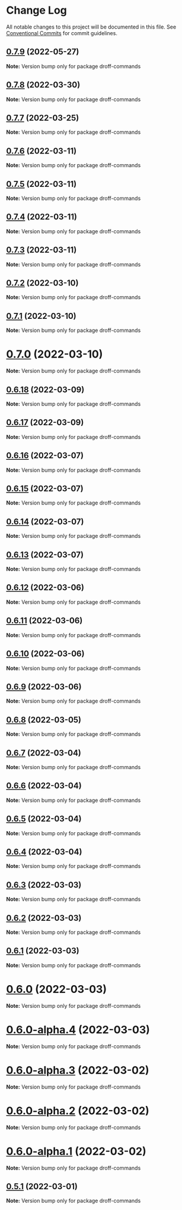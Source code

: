# Change Log

All notable changes to this project will be documented in this file.
See [Conventional Commits](https://conventionalcommits.org) for commit guidelines.

## [0.7.9](https://github.com/tim-smart/droff/compare/droff-commands@0.7.8...droff-commands@0.7.9) (2022-05-27)

**Note:** Version bump only for package droff-commands

## [0.7.8](https://github.com/tim-smart/droff/compare/droff-commands@0.7.7...droff-commands@0.7.8) (2022-03-30)

**Note:** Version bump only for package droff-commands

## [0.7.7](https://github.com/tim-smart/droff/compare/droff-commands@0.7.6...droff-commands@0.7.7) (2022-03-25)

**Note:** Version bump only for package droff-commands

## [0.7.6](https://github.com/tim-smart/droff/compare/droff-commands@0.7.5...droff-commands@0.7.6) (2022-03-11)

**Note:** Version bump only for package droff-commands

## [0.7.5](https://github.com/tim-smart/droff/compare/droff-commands@0.7.4...droff-commands@0.7.5) (2022-03-11)

**Note:** Version bump only for package droff-commands

## [0.7.4](https://github.com/tim-smart/droff/compare/droff-commands@0.7.3...droff-commands@0.7.4) (2022-03-11)

**Note:** Version bump only for package droff-commands

## [0.7.3](https://github.com/tim-smart/droff/compare/droff-commands@0.7.2...droff-commands@0.7.3) (2022-03-11)

**Note:** Version bump only for package droff-commands

## [0.7.2](https://github.com/tim-smart/droff/compare/droff-commands@0.7.1...droff-commands@0.7.2) (2022-03-10)

**Note:** Version bump only for package droff-commands

## [0.7.1](https://github.com/tim-smart/droff/compare/droff-commands@0.7.0...droff-commands@0.7.1) (2022-03-10)

**Note:** Version bump only for package droff-commands

# [0.7.0](https://github.com/tim-smart/droff/compare/droff-commands@0.6.18...droff-commands@0.7.0) (2022-03-10)

**Note:** Version bump only for package droff-commands

## [0.6.18](https://github.com/tim-smart/droff/compare/droff-commands@0.6.17...droff-commands@0.6.18) (2022-03-09)

**Note:** Version bump only for package droff-commands

## [0.6.17](https://github.com/tim-smart/droff/compare/droff-commands@0.6.16...droff-commands@0.6.17) (2022-03-09)

**Note:** Version bump only for package droff-commands

## [0.6.16](https://github.com/tim-smart/droff/compare/droff-commands@0.6.15...droff-commands@0.6.16) (2022-03-07)

**Note:** Version bump only for package droff-commands

## [0.6.15](https://github.com/tim-smart/droff/compare/droff-commands@0.6.14...droff-commands@0.6.15) (2022-03-07)

**Note:** Version bump only for package droff-commands

## [0.6.14](https://github.com/tim-smart/droff/compare/droff-commands@0.6.13...droff-commands@0.6.14) (2022-03-07)

**Note:** Version bump only for package droff-commands

## [0.6.13](https://github.com/tim-smart/droff/compare/droff-commands@0.6.12...droff-commands@0.6.13) (2022-03-07)

**Note:** Version bump only for package droff-commands

## [0.6.12](https://github.com/tim-smart/droff/compare/droff-commands@0.6.11...droff-commands@0.6.12) (2022-03-06)

**Note:** Version bump only for package droff-commands

## [0.6.11](https://github.com/tim-smart/droff/compare/droff-commands@0.6.10...droff-commands@0.6.11) (2022-03-06)

**Note:** Version bump only for package droff-commands

## [0.6.10](https://github.com/tim-smart/droff/compare/droff-commands@0.6.9...droff-commands@0.6.10) (2022-03-06)

**Note:** Version bump only for package droff-commands

## [0.6.9](https://github.com/tim-smart/droff/compare/droff-commands@0.6.8...droff-commands@0.6.9) (2022-03-06)

**Note:** Version bump only for package droff-commands

## [0.6.8](https://github.com/tim-smart/droff/compare/droff-commands@0.6.7...droff-commands@0.6.8) (2022-03-05)

**Note:** Version bump only for package droff-commands

## [0.6.7](https://github.com/tim-smart/droff/compare/droff-commands@0.6.6...droff-commands@0.6.7) (2022-03-04)

**Note:** Version bump only for package droff-commands

## [0.6.6](https://github.com/tim-smart/droff/compare/droff-commands@0.6.5...droff-commands@0.6.6) (2022-03-04)

**Note:** Version bump only for package droff-commands

## [0.6.5](https://github.com/tim-smart/droff/compare/droff-commands@0.6.4...droff-commands@0.6.5) (2022-03-04)

**Note:** Version bump only for package droff-commands

## [0.6.4](https://github.com/tim-smart/droff/compare/droff-commands@0.6.3...droff-commands@0.6.4) (2022-03-04)

**Note:** Version bump only for package droff-commands

## [0.6.3](https://github.com/tim-smart/droff/compare/droff-commands@0.6.2...droff-commands@0.6.3) (2022-03-03)

**Note:** Version bump only for package droff-commands

## [0.6.2](https://github.com/tim-smart/droff/compare/droff-commands@0.6.1...droff-commands@0.6.2) (2022-03-03)

**Note:** Version bump only for package droff-commands

## [0.6.1](https://github.com/tim-smart/droff/compare/droff-commands@0.6.0...droff-commands@0.6.1) (2022-03-03)

**Note:** Version bump only for package droff-commands

# [0.6.0](https://github.com/tim-smart/droff/compare/droff-commands@0.6.0-alpha.4...droff-commands@0.6.0) (2022-03-03)

**Note:** Version bump only for package droff-commands

# [0.6.0-alpha.4](https://github.com/tim-smart/droff/compare/droff-commands@0.6.0-alpha.3...droff-commands@0.6.0-alpha.4) (2022-03-03)

**Note:** Version bump only for package droff-commands

# [0.6.0-alpha.3](https://github.com/tim-smart/droff/compare/droff-commands@0.6.0-alpha.2...droff-commands@0.6.0-alpha.3) (2022-03-02)

**Note:** Version bump only for package droff-commands

# [0.6.0-alpha.2](https://github.com/tim-smart/droff/compare/droff-commands@0.6.0-alpha.1...droff-commands@0.6.0-alpha.2) (2022-03-02)

**Note:** Version bump only for package droff-commands

# [0.6.0-alpha.1](https://github.com/tim-smart/droff/compare/droff-commands@0.6.0-alpha.0...droff-commands@0.6.0-alpha.1) (2022-03-02)

**Note:** Version bump only for package droff-commands

## [0.5.1](https://github.com/tim-smart/droff/compare/droff-commands@0.5.1-alpha.4...droff-commands@0.5.1) (2022-03-01)

**Note:** Version bump only for package droff-commands
